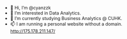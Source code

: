 - 👋 Hi, I’m @cyanzzk
- 👀 I’m interested in Data Analytics.
- 🌱 I’m currently studying Business Analytics @ CUHK.
- 📫 I am running a personal website without a domain. http://175.178.211.147/

<!---
cyanzzk/cyanzzk is a ✨ special ✨ repository because its `README.md` (this file) appears on your GitHub profile.
You can click the Preview link to take a look at your changes.
--->
